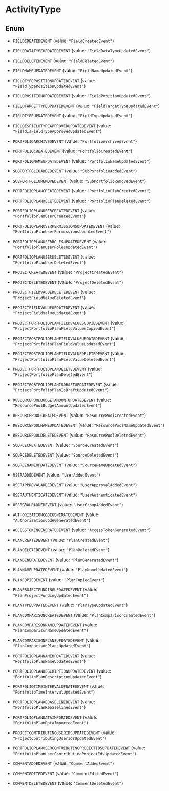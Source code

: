 
# ActivityType

## Enum


* `FIELDCREATEDEVENT` (value: `"FieldCreatedEvent"`)

* `FIELDDATATYPEUPDATEDEVENT` (value: `"FieldDataTypeUpdatedEvent"`)

* `FIELDDELETEDEVENT` (value: `"FieldDeletedEvent"`)

* `FIELDNAMEUPDATEDEVENT` (value: `"FieldNameUpdatedEvent"`)

* `FIELDTYPEPOSITIONUPDATEDEVENT` (value: `"FieldTypePositionUpdatedEvent"`)

* `FIELDPOSITIONUPDATEDEVENT` (value: `"FieldPositionUpdatedEvent"`)

* `FIELDTARGETTYPEUPDATEDEVENT` (value: `"FieldTargetTypeUpdatedEvent"`)

* `FIELDTYPEUPDATEDEVENT` (value: `"FieldTypeUpdatedEvent"`)

* `FIELDISFIELDTYPEAPPROVEDUPDATEDEVENT` (value: `"FieldIsFieldTypeApprovedUpdatedEvent"`)

* `PORTFOLIOARCHIVEDEVENT` (value: `"PortfolioArchivedEvent"`)

* `PORTFOLIOCREATEDEVENT` (value: `"PortfolioCreatedEvent"`)

* `PORTFOLIONAMEUPDATEDEVENT` (value: `"PortfolioNameUpdatedEvent"`)

* `SUBPORTFOLIOADDEDEVENT` (value: `"SubPortfolioAddedEvent"`)

* `SUBPORTFOLIOREMOVEDEVENT` (value: `"SubPortfolioRemovedEvent"`)

* `PORTFOLIOPLANCREATEDEVENT` (value: `"PortfolioPlanCreatedEvent"`)

* `PORTFOLIOPLANDELETEDEVENT` (value: `"PortfolioPlanDeletedEvent"`)

* `PORTFOLIOPLANUSERCREATEDEVENT` (value: `"PortfolioPlanUserCreatedEvent"`)

* `PORTFOLIOPLANUSERPERMISSIONSUPDATEDEVENT` (value: `"PortfolioPlanUserPermissionsUpdatedEvent"`)

* `PORTFOLIOPLANUSERROLESUPDATEDEVENT` (value: `"PortfolioPlanUserRolesUpdatedEvent"`)

* `PORTFOLIOPLANUSERDELETEDEVENT` (value: `"PortfolioPlanUserDeletedEvent"`)

* `PROJECTCREATEDEVENT` (value: `"ProjectCreatedEvent"`)

* `PROJECTDELETEDEVENT` (value: `"ProjectDeletedEvent"`)

* `PROJECTFIELDVALUEDELETEDEVENT` (value: `"ProjectFieldValueDeletedEvent"`)

* `PROJECTFIELDVALUEUPDATEDEVENT` (value: `"ProjectFieldValueUpdatedEvent"`)

* `PROJECTPORTFOLIOPLANFIELDVALUESCOPIEDEVENT` (value: `"ProjectPortfolioPlanFieldValuesCopiedEvent"`)

* `PROJECTPORTFOLIOPLANFIELDVALUEUPDATEDEVENT` (value: `"ProjectPortfolioPlanFieldValueUpdatedEvent"`)

* `PROJECTPORTFOLIOPLANFIELDVALUEDELETEDEVENT` (value: `"ProjectPortfolioPlanFieldValueDeletedEvent"`)

* `PROJECTPORTFOLIOPLANDELETEDEVENT` (value: `"ProjectPortfolioPlanDeletedEvent"`)

* `PROJECTPORTFOLIOPLANISDRAFTUPDATEDEVENT` (value: `"ProjectPortfolioPlanIsDraftUpdatedEvent"`)

* `RESOURCEPOOLBUDGETAMOUNTUPDATEDEVENT` (value: `"ResourcePoolBudgetAmountUpdatedEvent"`)

* `RESOURCEPOOLCREATEDEVENT` (value: `"ResourcePoolCreatedEvent"`)

* `RESOURCEPOOLNAMEUPDATEDEVENT` (value: `"ResourcePoolNameUpdatedEvent"`)

* `RESOURCEPOOLDELETEDEVENT` (value: `"ResourcePoolDeletedEvent"`)

* `SOURCECREATEDEVENT` (value: `"SourceCreatedEvent"`)

* `SOURCEDELETEDEVENT` (value: `"SourceDeletedEvent"`)

* `SOURCENAMEUPDATEDEVENT` (value: `"SourceNameUpdatedEvent"`)

* `USERADDEDEVENT` (value: `"UserAddedEvent"`)

* `USERAPPROVALADDEDEVENT` (value: `"UserApprovalAddedEvent"`)

* `USERAUTHENTICATEDEVENT` (value: `"UserAuthenticatedEvent"`)

* `USERGROUPADDEDEVENT` (value: `"UserGroupAddedEvent"`)

* `AUTHORIZATIONCODEGENERATEDEVENT` (value: `"AuthorizationCodeGeneratedEvent"`)

* `ACCESSTOKENGENERATEDEVENT` (value: `"AccessTokenGeneratedEvent"`)

* `PLANCREATEDEVENT` (value: `"PlanCreatedEvent"`)

* `PLANDELETEDEVENT` (value: `"PlanDeletedEvent"`)

* `PLANGENERATEDEVENT` (value: `"PlanGeneratedEvent"`)

* `PLANNAMEUPDATEDEVENT` (value: `"PlanNameUpdatedEvent"`)

* `PLANCOPIEDEVENT` (value: `"PlanCopiedEvent"`)

* `PLANPROJECTFUNDINGUPDATEDEVENT` (value: `"PlanProjectFundingUpdatedEvent"`)

* `PLANTYPEUPDATEDEVENT` (value: `"PlanTypeUpdatedEvent"`)

* `PLANCOMPARISONCREATEDEVENT` (value: `"PlanComparisonCreatedEvent"`)

* `PLANCOMPARISONNAMEUPDATEDEVENT` (value: `"PlanComparisonNameUpdatedEvent"`)

* `PLANCOMPARISONPLANSUPDATEDEVENT` (value: `"PlanComparisonPlansUpdatedEvent"`)

* `PORTFOLIOPLANNAMEUPDATEDEVENT` (value: `"PortfolioPlanNameUpdatedEvent"`)

* `PORTFOLIOPLANDESCRIPTIONUPDATEDEVENT` (value: `"PortfolioPlanDescriptionUpdatedEvent"`)

* `PORTFOLIOTIMEINTERVALUPDATEDEVENT` (value: `"PortfolioTimeIntervalUpdatedEvent"`)

* `PORTFOLIOPLANREBASELINEDEVENT` (value: `"PortfolioPlanRebaselinedEvent"`)

* `PORTFOLIOPLANDATAIMPORTEDEVENT` (value: `"PortfolioPlanDataImportedEvent"`)

* `PROJECTCONTRIBUTINGUSERIDSUPDATEDEVENT` (value: `"ProjectContributingUserIdsUpdatedEvent"`)

* `PORTFOLIOPLANUSERCONTRIBUTINGPROJECTIDSUPDATEDEVENT` (value: `"PortfolioPlanUserContributingProjectIdsUpdatedEvent"`)

* `COMMENTADDEDEVENT` (value: `"CommentAddedEvent"`)

* `COMMENTEDITEDEVENT` (value: `"CommentEditedEvent"`)

* `COMMENTDELETEDEVENT` (value: `"CommentDeletedEvent"`)



